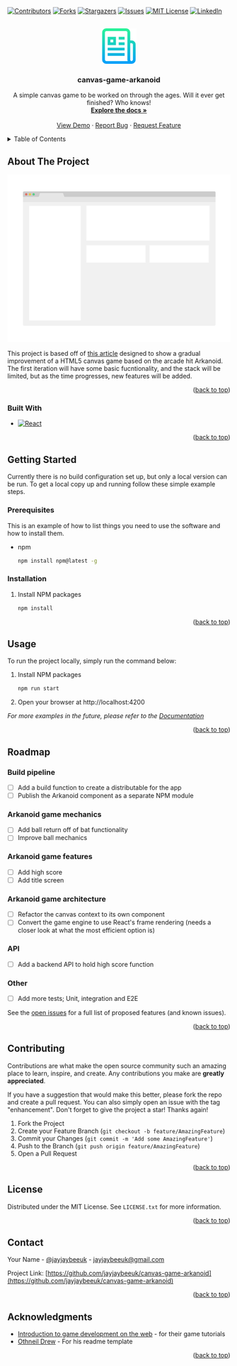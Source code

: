 <!-- Improved compatibility of back to top link: See: https://github.com/othneildrew/Best-README-Template/pull/73 -->

<a name="readme-top"></a>

<!--
*** Thanks for checking out the Best-README-Template. If you have a suggestion
*** that would make this better, please fork the repo and create a pull request
*** or simply open an issue with the tag "enhancement".
*** Don't forget to give the project a star!
*** Thanks again! Now go create something AMAZING! :D
-->

<!-- PROJECT SHIELDS -->
<!--
*** I'm using markdown "reference style" links for readability.
*** Reference links are enclosed in brackets [ ] instead of parentheses ( ).
*** See the bottom of this document for the declaration of the reference variables
*** for contributors-url, forks-url, etc. This is an optional, concise syntax you may use.
*** https://www.markdownguide.org/basic-syntax/#reference-style-links
-->

[![Contributors][contributors-shield]][contributors-url]
[![Forks][forks-shield]][forks-url]
[![Stargazers][stars-shield]][stars-url]
[![Issues][issues-shield]][issues-url]
[![MIT License][license-shield]][license-url]
[![LinkedIn][linkedin-shield]][linkedin-url]

<!-- PROJECT LOGO -->
<br />
<div align="center">
  <a href="https://github.com/jayjaybeeuk/canvas-game-arkanoid">
    <img src="images/logo.png" alt="Logo" width="80" height="80">
  </a>

<h3 align="center">canvas-game-arkanoid</h3>

  <p align="center">
    A simple canvas game to be worked on through the ages. Will it ever get finished? Who knows!
    <br />
    <a href="https://github.com/jayjaybeeuk/canvas-game-arkanoid"><strong>Explore the docs »</strong></a>
    <br />
    <br />
    <a href="https://github.com/jayjaybeeuk/canvas-game-arkanoid">View Demo</a>
    ·
    <a href="https://github.com/jayjaybeeuk/canvas-game-arkanoid/issues">Report Bug</a>
    ·
    <a href="https://github.com/jayjaybeeuk/canvas-game-arkanoid/issues">Request Feature</a>
  </p>
</div>

<!-- TABLE OF CONTENTS -->
<details>
  <summary>Table of Contents</summary>
  <ol>
    <li>
      <a href="#about-the-project">About The Project</a>
      <ul>
        <li><a href="#built-with">Built With</a></li>
      </ul>
    </li>
    <li>
      <a href="#getting-started">Getting Started</a>
      <ul>
        <li><a href="#prerequisites">Prerequisites</a></li>
        <li><a href="#installation">Installation</a></li>
      </ul>
    </li>
    <li><a href="#usage">Usage</a></li>
    <li><a href="#roadmap">Roadmap</a></li>
    <li><a href="#contributing">Contributing</a></li>
    <li><a href="#license">License</a></li>
    <li><a href="#contact">Contact</a></li>
    <li><a href="#acknowledgments">Acknowledgments</a></li>
  </ol>
</details>

<!-- ABOUT THE PROJECT -->

## About The Project

[![Product Name Screen Shot][product-screenshot]](https://example.com)

This project is based off of [this article](https://developer.mozilla.org/en-US/docs/Games/Introduction) designed to show a gradual improvement of a HTML5 canvas game based on the arcade hit Arkanoid. The first iteration will have some basic fucntionality, and the stack will be limited, but as the time progresses, new features will be added.

<p align="right">(<a href="#readme-top">back to top</a>)</p>

### Built With

- [![React][react.js]][react-url]

<p align="right">(<a href="#readme-top">back to top</a>)</p>

<!-- GETTING STARTED -->

## Getting Started

Currently there is no build configuration set up, but only a local version can be run. To get a local copy up and running follow these simple example steps.

### Prerequisites

This is an example of how to list things you need to use the software and how to install them.

- npm
  ```sh
  npm install npm@latest -g
  ```

### Installation

1. Install NPM packages
   ```sh
   npm install
   ```

<p align="right">(<a href="#readme-top">back to top</a>)</p>

<!-- USAGE EXAMPLES -->

## Usage

To run the project locally, simply run the command below:

1. Install NPM packages
   ```sh
   npm run start
   ```
2. Open your browser at http://localhost:4200

_For more examples in the future, please refer to the [Documentation](https://example.com)_

<p align="right">(<a href="#readme-top">back to top</a>)</p>

<!-- ROADMAP -->

## Roadmap

### Build pipeline

- [ ] Add a build function to create a distributable for the app
- [ ] Publish the Arkanoid component as a separate NPM module

### Arkanoid game mechanics

- [ ] Add ball return off of bat functionality
- [ ] Improve ball mechanics

### Arkanoid game features

- [ ] Add high score
- [ ] Add title screen

### Arkanoid game architecture

- [ ] Refactor the canvas context to its own component
- [ ] Convert the game engine to use React's frame rendering (needs a closer look at what the most efficient option is)

### API

- [ ] Add a backend API to hold high score function

### Other

- [ ] Add more tests; Unit, integration and E2E

See the [open issues](https://github.com/jayjaybeeuk/canvas-game-arkanoid/issues) for a full list of proposed features (and known issues).

<p align="right">(<a href="#readme-top">back to top</a>)</p>

<!-- CONTRIBUTING -->

## Contributing

Contributions are what make the open source community such an amazing place to learn, inspire, and create. Any contributions you make are **greatly appreciated**.

If you have a suggestion that would make this better, please fork the repo and create a pull request. You can also simply open an issue with the tag "enhancement".
Don't forget to give the project a star! Thanks again!

1. Fork the Project
2. Create your Feature Branch (`git checkout -b feature/AmazingFeature`)
3. Commit your Changes (`git commit -m 'Add some AmazingFeature'`)
4. Push to the Branch (`git push origin feature/AmazingFeature`)
5. Open a Pull Request

<p align="right">(<a href="#readme-top">back to top</a>)</p>

<!-- LICENSE -->

## License

Distributed under the MIT License. See `LICENSE.txt` for more information.

<p align="right">(<a href="#readme-top">back to top</a>)</p>

<!-- CONTACT -->

## Contact

Your Name - [@jayjaybeeuk](https://twitter.com/jayjaybeeuk) - jayjaybeeuk@gmail.com

Project Link: [https://github.com/jayjaybeeuk/canvas-game-arkanoid](https://github.com/jayjaybeeuk/canvas-game-arkanoid)

<p align="right">(<a href="#readme-top">back to top</a>)</p>

<!-- ACKNOWLEDGMENTS -->

## Acknowledgments

- [Introduction to game development on the web](https://developer.mozilla.org/en-US/docs/Games/Introduction) - for their game tutorials
- [Othneil Drew](https://github.com/othneildrew) - For his readme template

<p align="right">(<a href="#readme-top">back to top</a>)</p>

<!-- MARKDOWN LINKS & IMAGES -->
<!-- https://www.markdownguide.org/basic-syntax/#reference-style-links -->

[contributors-shield]: https://img.shields.io/github/contributors/jayjaybeeuk/canvas-game-arkanoid.svg?style=for-the-badge
[contributors-url]: https://github.com/jayjaybeeuk/canvas-game-arkanoid/graphs/contributors
[forks-shield]: https://img.shields.io/github/forks/jayjaybeeuk/canvas-game-arkanoid.svg?style=for-the-badge
[forks-url]: https://github.com/jayjaybeeuk/canvas-game-arkanoid/network/members
[stars-shield]: https://img.shields.io/github/stars/jayjaybeeuk/canvas-game-arkanoid.svg?style=for-the-badge
[stars-url]: https://github.com/jayjaybeeuk/canvas-game-arkanoid/stargazers
[issues-shield]: https://img.shields.io/github/issues/jayjaybeeuk/canvas-game-arkanoid.svg?style=for-the-badge
[issues-url]: https://github.com/jayjaybeeuk/canvas-game-arkanoid/issues
[license-shield]: https://img.shields.io/github/license/jayjaybeeuk/canvas-game-arkanoid.svg?style=for-the-badge
[license-url]: https://github.com/jayjaybeeuk/canvas-game-arkanoid/blob/master/LICENSE.txt
[linkedin-shield]: https://img.shields.io/badge/-LinkedIn-black.svg?style=for-the-badge&logo=linkedin&colorB=555
[linkedin-url]: https://linkedin.com/in/james-bolton-a3956115
[product-screenshot]: images/screenshot.png
[next.js]: https://img.shields.io/badge/next.js-000000?style=for-the-badge&logo=nextdotjs&logoColor=white
[next-url]: https://nextjs.org/
[react.js]: https://img.shields.io/badge/React-20232A?style=for-the-badge&logo=react&logoColor=61DAFB
[react-url]: https://reactjs.org/
[vue.js]: https://img.shields.io/badge/Vue.js-35495E?style=for-the-badge&logo=vuedotjs&logoColor=4FC08D
[vue-url]: https://vuejs.org/
[angular.io]: https://img.shields.io/badge/Angular-DD0031?style=for-the-badge&logo=angular&logoColor=white
[angular-url]: https://angular.io/
[svelte.dev]: https://img.shields.io/badge/Svelte-4A4A55?style=for-the-badge&logo=svelte&logoColor=FF3E00
[svelte-url]: https://svelte.dev/
[laravel.com]: https://img.shields.io/badge/Laravel-FF2D20?style=for-the-badge&logo=laravel&logoColor=white
[laravel-url]: https://laravel.com
[bootstrap.com]: https://img.shields.io/badge/Bootstrap-563D7C?style=for-the-badge&logo=bootstrap&logoColor=white
[bootstrap-url]: https://getbootstrap.com
[jquery.com]: https://img.shields.io/badge/jQuery-0769AD?style=for-the-badge&logo=jquery&logoColor=white
[jquery-url]: https://jquery.com

